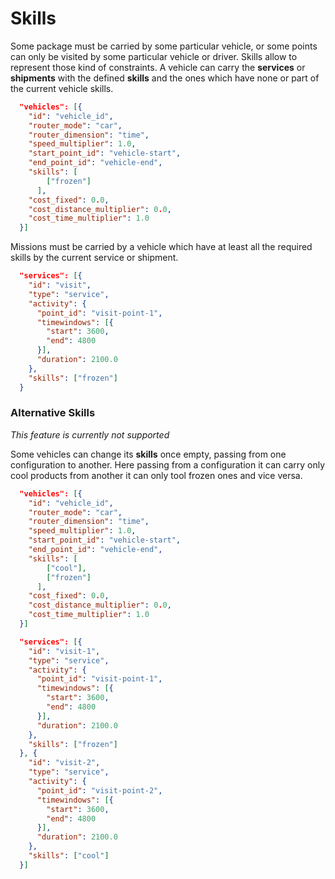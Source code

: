# Skills

Some package must be carried by some particular vehicle, or some points can only be visited by some particular vehicle or driver. Skills allow to represent those kind of constraints.
A vehicle can carry the **services** or **shipments** with the defined **skills** and the ones which have none or part of the current vehicle skills.

```json
  "vehicles": [{
    "id": "vehicle_id",
    "router_mode": "car",
    "router_dimension": "time",
    "speed_multiplier": 1.0,
    "start_point_id": "vehicle-start",
    "end_point_id": "vehicle-end",
    "skills": [
        ["frozen"]
      ],
    "cost_fixed": 0.0,
    "cost_distance_multiplier": 0.0,
    "cost_time_multiplier": 1.0
  }]
```

Missions must be carried by a vehicle which have at least all the required skills by the current service or shipment.

```json
  "services": [{
    "id": "visit",
    "type": "service",
    "activity": {
      "point_id": "visit-point-1",
      "timewindows": [{
        "start": 3600,
        "end": 4800
      }],
      "duration": 2100.0
    },
    "skills": ["frozen"]
  }
```

### <a name="alternative-skills"></a>Alternative Skills

*This feature is currently not supported*

Some vehicles can change its **skills** once empty, passing from one configuration to another. Here passing from a configuration it can carry only cool products from another it can only tool frozen ones and vice versa.

```json
  "vehicles": [{
    "id": "vehicle_id",
    "router_mode": "car",
    "router_dimension": "time",
    "speed_multiplier": 1.0,
    "start_point_id": "vehicle-start",
    "end_point_id": "vehicle-end",
    "skills": [
        ["cool"],
        ["frozen"]
      ],
    "cost_fixed": 0.0,
    "cost_distance_multiplier": 0.0,
    "cost_time_multiplier": 1.0
  }]
```

```json
  "services": [{
    "id": "visit-1",
    "type": "service",
    "activity": {
      "point_id": "visit-point-1",
      "timewindows": [{
        "start": 3600,
        "end": 4800
      }],
      "duration": 2100.0
    },
    "skills": ["frozen"]
  }, {
    "id": "visit-2",
    "type": "service",
    "activity": {
      "point_id": "visit-point-2",
      "timewindows": [{
        "start": 3600,
        "end": 4800
      }],
      "duration": 2100.0
    },
    "skills": ["cool"]
  }]
```
